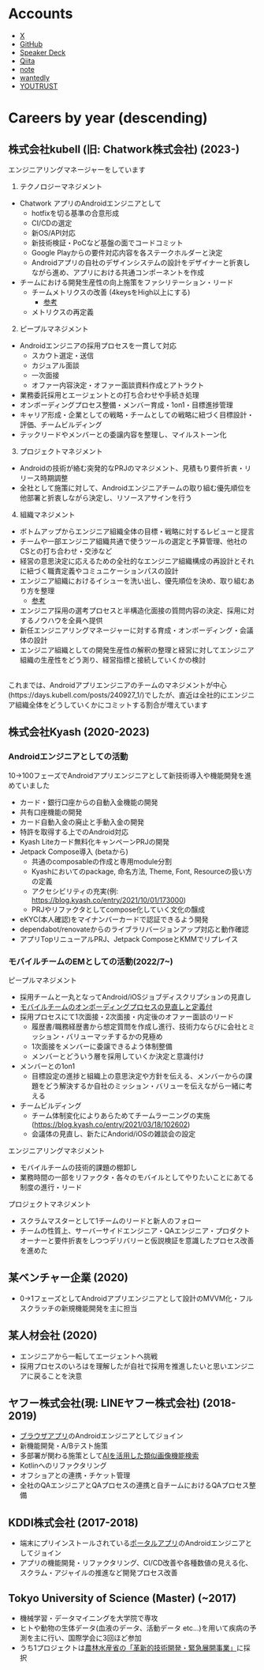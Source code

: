 # Accounts

- [X](https://x.com/sudo5in5k)
- [GitHub](https://github.com/sudo5in5k)
- [Speaker Deck](https://speakerdeck.com/sudo5in5k)
- [Qiita](https://qiita.com/sudo5in5k)
- [note](https://note.com/sudo5in5k)
- [wantedly](https://www.wantedly.com/id/sho_ushikubo_cw)
- [YOUTRUST](https://youtrust.jp/users/ussy0516)


# Careers by year (descending)

## 株式会社kubell (旧: Chatwork株式会社) (2023-)
エンジニアリングマネージャーをしています
1. テクノロジーマネジメント
- Chatwork アプリのAndroidエンジニアとして
    - hotfixを切る基準の合意形成
    - CI/CDの選定
    - 新OS/API対応
    - 新技術検証・PoCなど基盤の面でコードコミット
    - Google Playからの要件対応内容を各ステークホルダーと決定
    - Androidアプリの自社のデザインシステムの設計をデザイナーと折衷しながら進め、アプリにおける共通コンポーネントを作成
- チームにおける開発生産性の向上施策をファシリテーション・リード
    - チームメトリクスの改善 (4keysをHigh以上にする)
        - [参考](https://creators-note.chatwork.com/entry/2024/12/18/175518)
    - メトリクスの再定義
2. ピープルマネジメント
- Androidエンジニアの採用プロセスを一貫して対応
    - スカウト選定・送信
    - カジュアル面談
    - 一次面接
    - オファー内容決定・オファー面談資料作成とアトラクト
- 業務委託採用とエージェントとの打ち合わせや手続き処理
- オンボーディングプロセス整備・メンバー育成・1on1・目標進捗管理
- キャリア形成・企業としての戦略・チームとしての戦略に紐づく目標設計・評価、チームビルディング
- テックリードやメンバーとの委譲内容を整理し、マイルストーン化
3. プロジェクトマネジメント
- Androidの技術が絡む突発的なPRJのマネジメント、見積もり要件折衷・リリース時期調整
- 全社として施策に対して、Androidエンジニアチームの取り組む優先順位を他部署と折衷しながら決定し、リソースアサインを行う
4. 組織マネジメント
- ボトムアップからエンジニア組織全体の目標・戦略に対するレビューと提言
- チームや一部エンジニア組織共通で使うツールの選定と予算管理、他社のCSとの打ち合わせ・交渉など
- 経営の意思決定に応えるための全社的なエンジニア組織構成の再設計とそれに紐づく職責定義やコミュニケーションパスの設計
- エンジニア組織におけるイシューを洗い出し、優先順位を決め、取り組むあり方を整理
    - [参考](https://speakerdeck.com/sudo5in5k/gong-chuang-xing-enziniaringumanezimento-notiao-zhan-toshi-jian)
- エンジニア採用の選考プロセスと半構造化面接の質問内容の決定、採用に対するノウハウを全員へ提供
- 新任エンジニアリングマネージャーに対する育成・オンボーディング・会議体の設計
- エンジニア組織としての開発生産性の解釈の整理と経営に対してエンジニア組織の生産性をどう測り、経営指標と接続していくかの検討

<br>
これまでは、Androidアプリエンジニアのチームのマネジメントが中心(https://days.kubell.com/posts/240927_1/)でしたが、直近は全社的にエンジニア組織全体をどうしていくかにコミットする割合が増えています

## 株式会社Kyash (2020-2023)
### Androidエンジニアとしての活動
10->100フェーズでAndroidアプリエンジニアとして新技術導入や機能開発を進めていました

- カード・銀行口座からの自動入金機能の開発
- 共有口座機能の開発
- カード自動入金の廃止と手動入金の開発
- 特許を取得する上でのAndroid対応
- Kyash Liteカード無料化キャンペーンPRJの開発
- Jetpack Compose導入 (betaから)
    - 共通のcomposableの作成と専用module分割
    - Kyashにおいてのpackage, 命名方法, Theme, Font, Resourceの扱い方の定義
    - アクセシビリティの充実(例: https://blog.kyash.co/entry/2021/10/01/173000)
    - PRJやリファクタとしてcompose化していく文化の醸成
- eKYC(本人確認)をマイナンバーカードで認証できるよう開発
- dependabot/renovateからのライブラリバージョンアップ対応と動作確認
- アプリTopリニューアルPRJ、Jetpack ComposeとKMMでリプレイス

### モバイルチームのEMとしての活動(2022/7~)

ピープルマネジメント
- 採用チームと一丸となってAndroid/iOSジョブディスクリプションの見直し
- [モバイルチームのオンボーディングプロセスの見直しと定義付](https://speakerdeck.com/sudo5in5k/kyashmobairuenzinianoonbodeingu)
- 採用プロセスにて1次面接・2次面接・内定後のオファー面談のリード
    - 履歴書/職務経歴書から想定質問を作成し進行、技術力ならびに会社とミッション・バリューマッチするかの見極め
    - 1次面接をメンバーに委譲できるよう体制整備
    - メンバーとどういう層を採用していくか決定と意識付け
- メンバーとの1on1
    - 目標設定の進捗と組織上の意思決定や方針を伝える、メンバーからの課題をどう解決するか自社のミッション・バリューを伝えながら一緒に考える
- チームビルディング
    - チーム体制変化によりあらためてチームラーニングの実施(https://blog.kyash.co/entry/2021/03/18/102602)
    - 会議体の見直し、新たにAndorid/iOSの雑談会の設定

エンジニアリングマネジメント
- モバイルチームの技術的課題の棚卸し
- 業務時間の一部をリファクタ・各々のモバイルとしてやりたいことにあてる制度の進行・リード

プロジェクトマネジメント
- スクラムマスターとして1チームのリードと新人のフォロー
- チームの性質上、サーバーサイドエンジニア・QAエンジニア・プロダクトオーナーと要件折衷をしつつデリバリーと仮説検証を意識したプロセス改善を進めた

## 某ベンチャー企業 (2020)
- 0→1フェーズとしてAndroidアプリエンジニアとして設計のMVVM化・フルスクラッチの新規機能開発を主に担当

## 某人材会社 (2020)
- エンジニアから一転してエージェントへ挑戦
- 採用プロセスのいろはを理解したが自社で採用を推進したいと思いエンジニアに戻ることを決意

## ヤフー株式会社(現: LINEヤフー株式会社) (2018-2019)
- [ブラウザアプリ](https://play.google.com/store/apps/details?id=jp.co.yahoo.android.ybrowser&hl=ja)のAndroidエンジニアとしてジョイン
- 新機能開発・A/Bテスト施策
- 多部署が関わる施策として[AIを活用した類似画像機能検索](https://www.itmedia.co.jp/news/articles/1907/03/news107.html)
- Kotlinへのリファクタリング
- オフショアとの連携・チケット管理
- 全社のQAエンジニアとQAプロセスの連携と自チームにおけるQAプロセス整備

## KDDI株式会社 (2017-2018)
- 端末にプリインストールされている[ポータルアプリ](https://www.au.com/mobile/service/au-service-top/)のAndroidエンジニアとしてジョイン
- アプリの機能開発・リファクタリング、CI/CD改善や各種数値の見える化、スクラム・アジャイルの推進など開発プロセス改善

## Tokyo University of Science (Master) (~2017)
- 機械学習・データマイニングを大学院で専攻
- ヒトや動物の生体データ(血液のデータ、活動データ etc...)を用いて疾病の予測を主に行い、国際学会に3回ほど参加
- うち1プロジェクトは[農林水産省の「革新的技術開発・緊急展開事業」](https://news.mynavi.jp/techplus/article/20160808-a312/)に採択
